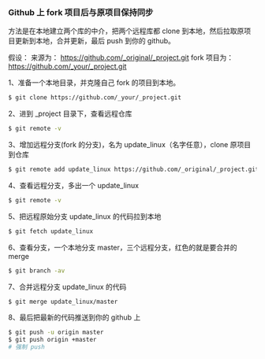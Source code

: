 ### Github 上 fork 项目后与原项目保持同步

方法是在本地建立两个库的中介，把两个远程库都 clone 到本地，然后拉取原项目更新到本地，合并更新，最后 push 到你的 github。

假设：
来源为： https://github.com/_original/_project.git
fork 项目为： https://github.com/_your/_project.git

1、准备一个本地目录，并克隆自己 fork 的项目到本地。
```bash
$ git clone https://github.com/_your/_project.git
```

2、进到 _project 目录下，查看远程仓库
```bash
$ git remote -v
```

3、增加远程分支(fork 的分支)，名为 update_linux（名字任意），clone 原项目到仓库
```bash
$ git remote add update_linux https://github.com/_original/_project.git
```

4、查看远程分支，多出一个 update_linux
```bash
$ git remote -v
```

5、把远程原始分支 update_linux 的代码拉到本地  
```bash
$ git fetch update_linux
```

6、查看分支，一个本地分支 master，三个远程分支，红色的就是要合并的 merge
```bash
$ git branch -av
```

7、合并远程分支 update_linux 的代码
```bash
$ git merge update_linux/master
```

8、最后把最新的代码推送到你的 github 上
```bash
$ git push -u origin master
$ git push origin +master
# 强制 push
```
